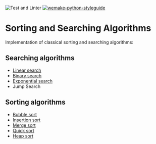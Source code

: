 ![Test and Linter](https://github.com/dosart/sorting_and_searching/actions/workflows/Tests_and_linter.yml/badge.svg)
[![wemake-python-styleguide](https://img.shields.io/badge/style-wemake-000000.svg)](https://github.com/wemake-services/wemake-python-styleguide)

# Sorting and Searching Algorithms

Implementation of classical sorting and searching algorithms:

## Searching algorithms
- [Linear search](https://github.com/dosart/sorting_and_searching/blob/main/algorithms/search/linear_search.py)
- [Binary search](https://github.com/dosart/sorting_and_searching/blob/main/algorithms/search/binary_search.py)
- [Exponential search](https://github.com/dosart/sorting_and_searching/blob/main/algorithms/search/exponential_search.py)
- Jump Search

## Sorting algorithms
- [Bubble sort](https://github.com/dosart/sorting_and_searching/blob/main/algorithms/sort/bubble_sort.py)
- [Insertion sort](https://github.com/dosart/sorting_and_searching/blob/main/algorithms/sort/insetrion_sort.py)
- [Merge sort](https://github.com/dosart/sorting_and_searching/blob/main/algorithms/sort/merge_sort.py)
- [Quick sort](https://github.com/dosart/sorting_and_searching/blob/main/algorithms/sort/quick_sort.py)
- [Heap sort](https://github.com/dosart/sorting_and_searching/blob/main/algorithms/sort/heap_sort.py)
